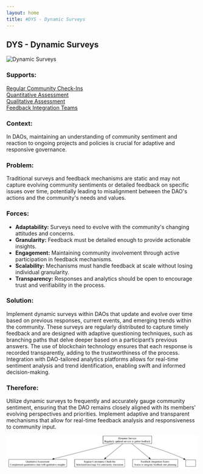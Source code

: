 ```yaml
---
layout: home
title: #DYS - Dynamic Surveys
---
```


## DYS - Dynamic Surveys

![Dynamic Surveys](./output/illustration/dynamic_surveys_illustration_v3.png)

### Supports:

[Regular Community Check-Ins](./regular_community_check_ins.html)   
[Quantitative Assessment](./quantitative_assessment.html)   
[Qualitative Assessment](./qualitative_assessment.html)   
[Feedback Integration Teams](./feedback_integration_teams.html)  


### Context:

In DAOs, maintaining an understanding of community sentiment and reaction to ongoing projects and policies is crucial for adaptive and responsive governance.

### Problem:

Traditional surveys and feedback mechanisms are static and may not capture evolving community sentiments or detailed feedback on specific issues over time, potentially leading to misalignment between the DAO's actions and the community's needs and values.

### Forces:

- **Adaptability:** Surveys need to evolve with the community's changing attitudes and concerns.
- **Granularity:** Feedback must be detailed enough to provide actionable insights.
- **Engagement:** Maintaining community involvement through active participation in feedback mechanisms.
- **Scalability:** Mechanisms must handle feedback at scale without losing individual granularity.
- **Transparency:** Responses and analytics should be open to encourage trust and verifiability in the process.

### Solution:

Implement dynamic surveys within DAOs that update and evolve over time based on previous responses, current events, and emerging trends within the community. These surveys are regularly distributed to capture timely feedback and are designed with adaptive questioning techniques, such as branching paths that delve deeper based on a participant’s previous answers. The use of blockchain technology ensures that each response is recorded transparently, adding to the trustworthiness of the process. Integration with DAO-tailored analytics platforms allows for real-time sentiment analysis and trend identification, enabling swift and informed decision-making.

### Therefore:

Utilize dynamic surveys to frequently and accurately gauge community sentiment, ensuring that the DAO remains closely aligned with its members' evolving perspectives and priorities. Implement adaptive and transparent mechanisms that allow for real-time feedback analysis and responsiveness to community input.

![Dynamic Surveys](./output/dynamic_surveys_specific_graph_v3.png)